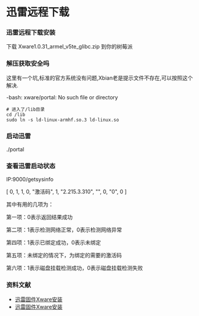 # 迅雷远程下载


### 迅雷远程下载安装

下载 Xware1.0.31_armel_v5te_glibc.zip 到你的树莓派

### 解压获取安全吗

这里有一个坑,标准的官方系统没有问题,Xbian老是提示文件不存在,可以按照这个解决.

-bash: xware/portal: No such file or directory

```
# 进入了/lib目录
cd /lib 
sudo ln -s ld-linux-armhf.so.3 ld-linux.so
```

### 启动迅雷

./portal

### 查看迅雷启动状态

IP:9000/getsysinfo

[ 0, 1, 1, 0, "激活码", 1, "2.215.3.310", "", 0, "0", 0 ]

其中有用的几项为：

第一项：0表示返回结果成功

第二项：1表示检测网络正常，0表示检测网络异常

第四项：1表示已绑定成功，0表示未绑定

第五项：未绑定的情况下，为绑定的需要的激活码

第六项：1表示磁盘挂载检测成功，0表示磁盘挂载检测失败

### 资料文献

- [迅雷固件Xware安装](http://shumeipai.nxez.com/2014/06/25/raspberries-come-remotely-download-thunder.html?variant=zh-cn)
- [迅雷固件Xware安装](http://bbs.ickey.cn/community/forum.php?mod=viewthread&tid=45011)